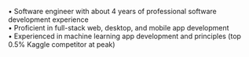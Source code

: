 • Software engineer with about 4 years of professional software development experience  
• Proficient in full-stack web, desktop, and mobile app development  
• Experienced in machine learning app development and principles (top 0.5% Kaggle competitor at peak)  
